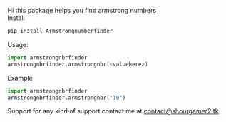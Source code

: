 Hi this package helps you find armstrong numbers <br>
Install 
```sh
pip install Armstrongnumberfinder
```
Usage:
```python
import armstrongnbrfinder
armstrongnbrfinder.armstrongnbr(<valuehere>)
```
Example 
```python
import armstrongnbrfinder
armstrongnbrfinder.armstrongnbr("10")
```
Support for any kind of support contact me at contact@shourgamer2.tk